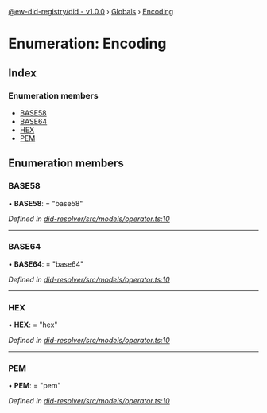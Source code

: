 [@ew-did-registry/did - v1.0.0](../README.md) › [Globals](../globals.md) › [Encoding](encoding.md)

# Enumeration: Encoding

## Index

### Enumeration members

* [BASE58](encoding.md#base58)
* [BASE64](encoding.md#base64)
* [HEX](encoding.md#hex)
* [PEM](encoding.md#pem)

## Enumeration members

###  BASE58

• **BASE58**: = "base58"

*Defined in [did-resolver/src/models/operator.ts:10](https://github.com/energywebfoundation/ew-did-registry/blob/57502c6/packages/did-resolver/src/models/operator.ts#L10)*

___

###  BASE64

• **BASE64**: = "base64"

*Defined in [did-resolver/src/models/operator.ts:10](https://github.com/energywebfoundation/ew-did-registry/blob/57502c6/packages/did-resolver/src/models/operator.ts#L10)*

___

###  HEX

• **HEX**: = "hex"

*Defined in [did-resolver/src/models/operator.ts:10](https://github.com/energywebfoundation/ew-did-registry/blob/57502c6/packages/did-resolver/src/models/operator.ts#L10)*

___

###  PEM

• **PEM**: = "pem"

*Defined in [did-resolver/src/models/operator.ts:10](https://github.com/energywebfoundation/ew-did-registry/blob/57502c6/packages/did-resolver/src/models/operator.ts#L10)*
